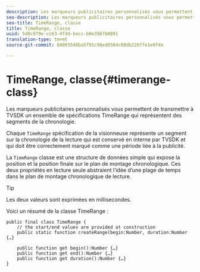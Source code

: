 ```yaml
---
description: Les marqueurs publicitaires personnalisés vous permettent de transmettre à TVSDK un ensemble de spécifications TimeRange qui représentent des segments de la chronologie.
seo-description: Les marqueurs publicitaires personnalisés vous permettent de transmettre à TVSDK un ensemble de spécifications TimeRange qui représentent des segments de la chronologie.
seo-title: TimeRange, classe
title: TimeRange, classe
uuid: 5d0c979e-cc63-4fdd-becc-b0e3987b0891
translation-type: tm+mt
source-git-commit: 040655d8ba5f91c98ed0584c08db226ffe1e0f4e

---
```



# TimeRange, classe{#timerange-class}

Les marqueurs publicitaires personnalisés vous permettent de transmettre à TVSDK un ensemble de spécifications TimeRange qui représentent des segments de la chronologie.

<!--<a id="section_42EB6D62627A424ABA250E3246EFEFC3"></a>-->

Chaque `TimeRange` spécification de la visionneuse représente un segment sur la chronologie de la lecture qui est conservé en interne par TVSDK et qui doit être correctement marqué comme une période liée à la publicité.

La `TimeRange` classe est une structure de données simple qui expose la position  et la position finale sur le plan de montage chronologique. Ces deux propriétés en lecture seule abstraient l’idée d’une plage de temps dans le plan de montage chronologique de lecture.

>[!TIP]
>
>Les deux valeurs sont exprimées en millisecondes.

Voici un résumé de la classe TimeRange :

```
public final class TimeRange {
    // the start/end values are provided at construction 
    public static function createRange(begin:Number, duration:Number {…}
 
    public function get begin():Number {…}
    public function get end():Number {…}
    public function get duration():Number {…}
}
```

